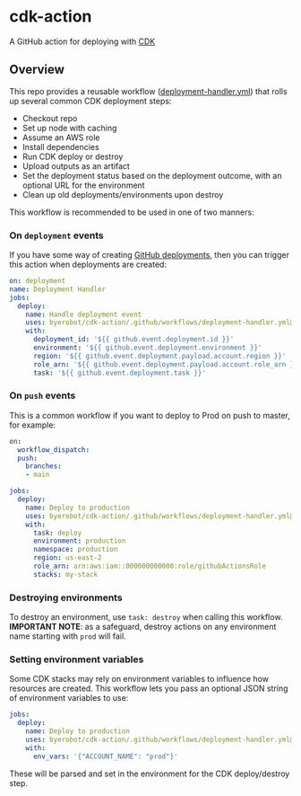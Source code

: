# cdk-action

A GitHub action for deploying with [CDK](https://aws.amazon.com/cdk/)

## Overview

This repo provides a reusable workflow ([deployment-handler.yml](./.github/workflows/deployment-handler.yml))
that rolls up several common CDK deployment steps:

- Checkout repo
- Set up node with caching
- Assume an AWS role
- Install dependencies
- Run CDK deploy or destroy
- Upload outputs as an artifact
- Set the deployment status based on the deployment outcome, with an optional URL for the environment
- Clean up old deployments/environments upon destroy

This workflow is recommended to be used in one of two manners:

### On `deployment` events

If you have some way of
creating [GitHub deployments](https://docs.github.com/en/rest/deployments/deployments#about-the-deployments-api),
then you can trigger this action when deployments are created:

```yaml
on: deployment
name: Deployment Handler
jobs:
  deploy:
    name: Handle deployment event
    uses: byerobot/cdk-action/.github/workflows/deployment-handler.yml@main
    with:
      deployment_id: '${{ github.event.deployment.id }}'
      environment: '${{ github.event.deployment.environment }}'
      region: '${{ github.event.deployment.payload.account.region }}'
      role_arn: '${{ github.event.deployment.payload.account.role_arn }}'
      task: '${{ github.event.deployment.task }}'
```

### On `push` events

This is a common workflow if you want to deploy to Prod on push to master, for example:

```yaml
on:
  workflow_dispatch:
  push:
    branches:
    - main

jobs:
  deploy:
    name: Deploy to production
    uses: byerobot/cdk-action/.github/workflows/deployment-handler.yml@main
    with:
      task: deploy
      environment: production
      namespace: production
      region: us-east-2
      role_arn: arn:aws:iam::000000000000:role/githubActionsRole
      stacks: my-stack
```

### Destroying environments

To destroy an environment, use `task: destroy` when calling this workflow. **IMPORTANT NOTE**: as a safeguard, destroy
actions on any environment name starting with `prod` will fail.

### Setting environment variables

Some CDK stacks may rely on environment variables to influence how resources are created. This workflow lets you pass an
optional JSON string of environment variables to use:

```yaml
jobs:
  deploy:
    name: Deploy to production
    uses: byerobot/cdk-action/.github/workflows/deployment-handler.yml@main
    with:
      env_vars: '{"ACCOUNT_NAME": "prod"}'
```

These will be parsed and set in the environment for the CDK deploy/destroy step.
